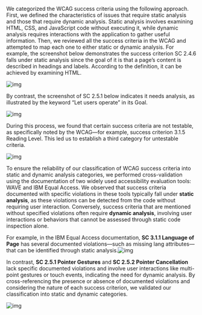 We categorized the WCAG success criteria using the following approach. First, we defined the characteristics of issues that require static analysis and those that require dynamic analysis. Static analysis involves examining HTML, CSS, and JavaScript code without executing it, while dynamic analysis requires interactions with the application to gather useful information. Then, we reviewed all the success criteria in the WCAG and attempted to map each one to either static or dynamic analysis. For example, the screenshot below demonstrates the success criterion SC 2.4.6 falls under static analysis since the goal of it is that a page’s content is described in headings and labels. According to the definition, it can be achieved by examining HTML.

![img](https://lh7-rt.googleusercontent.com/docsz/AD_4nXfcbbOQn8BOpadQCZTkM3McySVhA_nQWi9TphyTA9l1JxaqDxTzbU9ocp1qy_yNWufBS5RpBqD5nOzKbMFwjJEvITG4G6mcnrmh_5Vm0nZ-5Ru89VFz7SyEC8ylMVjjrqyN2QGpcw?key=mx2ET2eS5ycclHd4oSNJdiI6)



By contrast, the screenshot of SC 2.5.1 below indicates it needs analysis, as illustrated by the keyword “Let users operate” in its Goal.

![img](https://lh7-rt.googleusercontent.com/docsz/AD_4nXdbPybhfUMbJQbYvucvpiv_dZ_fHIQtS8oYQxrcSiU0xrbVDzG4d_v4INH_y6ICjEH7a0N85b8eVuHQCuQ4VttkkKd6vssfugJv8P4Q5UgZoCWBswTDI00u4PAdS6s9pshteT-DHw?key=mx2ET2eS5ycclHd4oSNJdiI6)



During this process, we found that certain success criteria are not testable, as specifically noted by the WCAG—for example, success criterion 3.1.5 Reading Level. This led us to establish a third category for untestable criteria. 

![img](https://lh7-rt.googleusercontent.com/docsz/AD_4nXd8vT6bGpeadpL-YLZfSwkRl0qu-Ty_eKeR6-w5E51LIfr2lAumSwxVxMGQmhYc2JFErzYhy272FZBsRMri_lR5GFGAHDq1N_35scA5hq45JhWRd_W9LJvolW6cOoxYvPGyC6j7?key=mx2ET2eS5ycclHd4oSNJdiI6)



To ensure the reliability of our classification of WCAG success criteria into static and dynamic analysis categories, we performed cross-validation using the documentation of two widely used accessibility evaluation tools: WAVE and IBM Equal Access. We observed that success criteria documented with specific violations in these tools typically fall under **static analysis**, as these violations can be detected from the code without requiring user interaction. Conversely, success criteria that are mentioned without specified violations often require **dynamic analysis**, involving user interactions or behaviors that cannot be assessed through static code inspection alone.

For example, in the IBM Equal Access documentation, **SC 3.1.1 Language of Page** has several documented violations—such as missing lang attributes—that can be identified through static analysis.![img](https://lh7-rt.googleusercontent.com/docsz/AD_4nXcZxZfHAK7yvTzt39fbh51V631uBluqlkRdYy5RZyQs_et1avMDaozqrM3BJ2Cq7g0BC-2tepUjs6wATsCpz8WtpJR0NU0HBKXi55bF9tA_q24IWky64-8WrZhgqCtE6RHWMSKklw?key=mx2ET2eS5ycclHd4oSNJdiI6)



In contrast, **SC 2.5.1 Pointer Gestures** and **SC 2.5.2 Pointer Cancellation** lack specific documented violations and involve user interactions like multi-point gestures or touch events, indicating the need for dynamic analysis. By cross-referencing the presence or absence of documented violations and considering the nature of each success criterion, we validated our classification into static and dynamic categories.

![img](https://lh7-rt.googleusercontent.com/docsz/AD_4nXcpF2f5ax5KzZJ8gDcSUPY-5YP7Mk-rAGxL-spcmvFDaDvGFlvzHSsjyLya0msDfGTLIOdPMcTP_UeAbQknRBIFAJbadT6tAHrLwr2kddZ09BhVwffiJmkyGDm2anxZp2Lkf5DHZg?key=mx2ET2eS5ycclHd4oSNJdiI6)